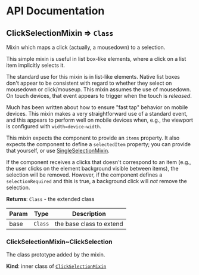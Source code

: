 # API Documentation
<a name="module_ClickSelectionMixin"></a>

## ClickSelectionMixin ⇒ <code>Class</code>
Mixin which maps a click (actually, a mousedown) to a selection.

This simple mixin is useful in list box-like elements, where a click on a
list item implicitly selects it.

The standard use for this mixin is in list-like elements. Native list
boxes don't appear to be consistent with regard to whether they select
on mousedown or click/mouseup. This mixin assumes the use of mousedown.
On touch devices, that event appears to trigger when the touch is *released*.

Much has been written about how to ensure "fast tap" behavior on mobile
devices. This mixin makes a very straightforward use of a standard event, and
this appears to perform well on mobile devices when, e.g., the viewport is
configured with `width=device-width`.

This mixin expects the component to provide an `items` property. It also
expects the component to define a `selectedItem` property; you can provide
that yourself, or use [SingleSelectionMixin](SingleSelectionMixin.md).

If the component receives a clicks that doesn't correspond to an item (e.g.,
the user clicks on the element background visible between items), the
selection will be removed. However, if the component defines a
`selectionRequired` and this is true, a background click will *not* remove
the selection.

**Returns**: <code>Class</code> - the extended class  

| Param | Type | Description |
| --- | --- | --- |
| base | <code>Class</code> | the base class to extend |

<a name="module_ClickSelectionMixin..ClickSelection"></a>

### ClickSelectionMixin~ClickSelection
The class prototype added by the mixin.

  **Kind**: inner class of <code>[ClickSelectionMixin](#module_ClickSelectionMixin)</code>
